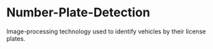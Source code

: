 # Number-Plate-Detection
Image-processing technology used to identify vehicles by their license plates.
